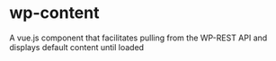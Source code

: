 # wp-content
A vue.js component that facilitates pulling from the WP-REST API and displays default content until loaded
